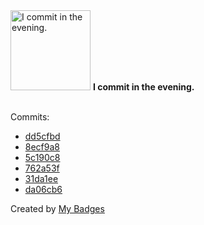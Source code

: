 <img src="https://my-badges.github.io/my-badges/evening-commits.png" alt="I commit in the evening." title="I commit in the evening." width="128">
<strong>I commit in the evening.</strong>
<br><br>

Commits:

- <a href="https://github.com/n3rada/SharpNotesReader/commit/dd5cfbd7995d46a929ec06ab24ed00a1fffecd89">dd5cfbd</a>
- <a href="https://github.com/n3rada/SharpNotesReader/commit/8ecf9a84c85caf6ee92522cf27fcaa3227a5ed3d">8ecf9a8</a>
- <a href="https://github.com/n3rada/SharpNotesReader/commit/5c190c800cd1ebec861208e558f0c99672ec8ab4">5c190c8</a>
- <a href="https://github.com/n3rada/SharpNotesReader/commit/762a53f9c48c91e3384e69a35959f5261f73ed17">762a53f</a>
- <a href="https://github.com/n3rada/SharpNotesReader/commit/31da1eea5f599d9f04696bf7832f3ff9bb0272bb">31da1ee</a>
- <a href="https://github.com/n3rada/SharpNotesReader/commit/da06cb665e9f5cc48f47ee79a5b2fc54a4daf3a8">da06cb6</a>


Created by <a href="https://github.com/my-badges/my-badges">My Badges</a>